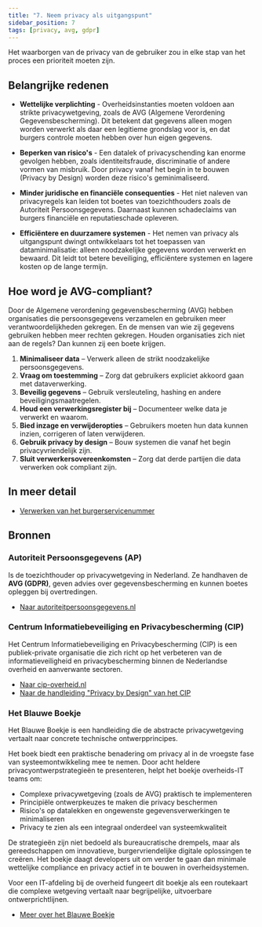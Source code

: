 ```yaml
---
title: "7. Neem privacy als uitgangspunt"
sidebar_position: 7
tags: [privacy, avg, gdpr]
---
```


Het waarborgen van de privacy van de gebruiker zou in elke stap van het proces
een prioriteit moeten zijn.

## Belangrijke redenen

- **Wettelijke verplichting** - Overheidsinstanties moeten voldoen aan strikte
  privacywetgeving, zoals de AVG (Algemene Verordening Gegevensbescherming). Dit
  betekent dat gegevens alleen mogen worden verwerkt als daar een legitieme
  grondslag voor is, en dat burgers controle moeten hebben over hun eigen
  gegevens.

- **Beperken van risico's** - Een datalek of privacyschending kan enorme
  gevolgen hebben, zoals identiteitsfraude, discriminatie of andere vormen van
  misbruik. Door privacy vanaf het begin in te bouwen (Privacy by Design) worden
  deze risico's geminimaliseerd.

- **Minder juridische en financiële consequenties** - Het niet naleven van
  privacyregels kan leiden tot boetes van toezichthouders zoals de Autoriteit
  Persoonsgegevens. Daarnaast kunnen schadeclaims van burgers financiële en
  reputatieschade opleveren.

- **Efficiëntere en duurzamere systemen** - Het nemen van privacy als
  uitgangspunt dwingt ontwikkelaars tot het toepassen van dataminimalisatie:
  alleen noodzakelijke gegevens worden verwerkt en bewaard. Dit leidt tot betere
  beveiliging, efficiëntere systemen en lagere kosten op de lange termijn.

## Hoe word je AVG-compliant?

Door de Algemene verordening gegevensbescherming (AVG) hebben organisaties die
persoonsgegevens verzamelen en gebruiken meer verantwoordelijkheden gekregen. En
de mensen van wie zij gegevens gebruiken hebben meer rechten gekregen. Houden
organisaties zich niet aan de regels? Dan kunnen zij een boete krijgen.

1. **Minimaliseer data** – Verwerk alleen de strikt noodzakelijke
   persoonsgegevens.
2. **Vraag om toestemming** – Zorg dat gebruikers expliciet akkoord gaan met
   dataverwerking.
3. **Beveilig gegevens** – Gebruik versleuteling, hashing en andere
   beveiligingsmaatregelen.
4. **Houd een verwerkingsregister bij** – Documenteer welke data je verwerkt en
   waarom.
5. **Bied inzage en verwijderopties** – Gebruikers moeten hun data kunnen
   inzien, corrigeren of laten verwijderen.
6. **Gebruik privacy by design** – Bouw systemen die vanaf het begin
   privacyvriendelijk zijn.
7. **Sluit verwerkersovereenkomsten** – Zorg dat derde partijen die data
   verwerken ook compliant zijn.

## In meer detail

- [Verwerken van het burgerservicenummer](bsn.md)

## Bronnen

### Autoriteit Persoonsgegevens (AP)

Is de toezichthouder op privacywetgeving in Nederland. Ze handhaven de **AVG
(GDPR)**, geven advies over gegevensbescherming en kunnen boetes opleggen bij
overtredingen.

- [Naar autoriteitpersoonsgegevens.nl](https://autoriteitpersoonsgegevens.nl)

### Centrum Informatiebeveiliging en Privacybescherming (CIP)

Het Centrum Informatiebeveiliging en Privacybescherming (CIP) is een
publiek-private organisatie die zich richt op het verbeteren van de
informatieveiligheid en privacybescherming binnen de Nederlandse overheid en
aanverwante sectoren.

- [Naar cip-overheid.nl](https://www.cip-overheid.nl)
- [Naar de handleiding "Privacy by Design" van het CIP](https://www.cip-overheid.nl/producten-en-diensten/handleiding-privacy-by-design)

### Het Blauwe Boekje

Het Blauwe Boekje is een handleiding die de abstracte privacywetgeving vertaalt
naar concrete technische ontwerpprincipes.

Het boek biedt een praktische benadering om privacy al in de vroegste fase van
systeemontwikkeling mee te nemen. Door acht heldere privacyontwerpstrategieën te
presenteren, helpt het boekje overheids-IT teams om:

- Complexe privacywetgeving (zoals de AVG) praktisch te implementeren
- Principiële ontwerpkeuzes te maken die privacy beschermen
- Risico's op datalekken en ongewenste gegevensverwerkingen te minimaliseren
- Privacy te zien als een integraal onderdeel van systeemkwaliteit

De strategieën zijn niet bedoeld als bureaucratische drempels, maar als
gereedschappen om innovatieve, burgervriendelijke digitale oplossingen te
creëren. Het boekje daagt developers uit om verder te gaan dan minimale
wettelijke compliance en privacy actief in te bouwen in overheidsystemen.

Voor een IT-afdeling bij de overheid fungeert dit boekje als een routekaart die
complexe wetgeving vertaalt naar begrijpelijke, uitvoerbare ontwerprichtlijnen.

- [Meer over het Blauwe Boekje](https://www.cs.ru.nl/~jhh/blauwe-boekje.html)
